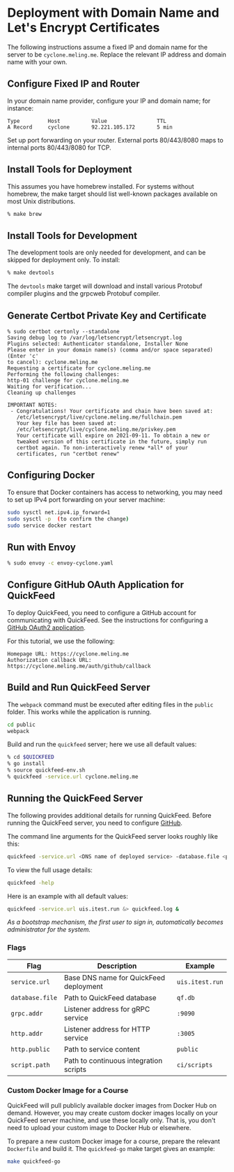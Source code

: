 # Deployment with Domain Name and Let's Encrypt Certificates

The following instructions assume a fixed IP and domain name for the server to be `cyclone.meling.me`.
Replace the relevant IP address and domain name with your own.

## Configure Fixed IP and Router

In your domain name provider, configure your IP and domain name; for instance:

```text
Type         Host          Value                TTL
A Record     cyclone       92.221.105.172       5 min
```

Set up port forwarding on your router.
External ports 80/443/8080 maps to internal ports 80/443/8080 for TCP.

## Install Tools for Deployment

This assumes you have homebrew installed.
For systems without homebrew, the make target should list well-known packages available on most Unix distributions.

```sh
% make brew
```

## Install Tools for Development

The development tools are only needed for development, and can be skipped for deployment only.
To install:

```sh
% make devtools
```

The `devtools` make target will download and install various Protobuf compiler plugins and the grpcweb Protobuf compiler.

## Generate Certbot Private Key and Certificate

```terminal
% sudo certbot certonly --standalone
Saving debug log to /var/log/letsencrypt/letsencrypt.log
Plugins selected: Authenticator standalone, Installer None
Please enter in your domain name(s) (comma and/or space separated)  (Enter 'c'
to cancel): cyclone.meling.me
Requesting a certificate for cyclone.meling.me
Performing the following challenges:
http-01 challenge for cyclone.meling.me
Waiting for verification...
Cleaning up challenges

IMPORTANT NOTES:
 - Congratulations! Your certificate and chain have been saved at:
   /etc/letsencrypt/live/cyclone.meling.me/fullchain.pem
   Your key file has been saved at:
   /etc/letsencrypt/live/cyclone.meling.me/privkey.pem
   Your certificate will expire on 2021-09-11. To obtain a new or
   tweaked version of this certificate in the future, simply run
   certbot again. To non-interactively renew *all* of your
   certificates, run "certbot renew"
```

## Configuring Docker

To ensure that Docker containers has access to networking, you may need to set up IPv4 port forwarding on your server machine:

```sh
sudo sysctl net.ipv4.ip_forward=1
sudo sysctl -p  (to confirm the change)
sudo service docker restart
```

## Run with Envoy

```sh
% sudo envoy -c envoy-cyclone.yaml
```

## Configure GitHub OAuth Application for QuickFeed

To deploy QuickFeed, you need to configure a GitHub account for communicating with QuickFeed.
See the instructions for configuring a [GitHub OAuth2 application](./github.md).

For this tutorial, we use the following:

```text
Homepage URL: https://cyclone.meling.me
Authorization callback URL: https://cyclone.meling.me/auth/github/callback
```

## Build and Run QuickFeed Server

The `webpack` command must be executed after editing files in the `public` folder.
This works while the application is running.

```bash
cd public
webpack
```

Build and run the `quickfeed` server; here we use all default values:

```bash
% cd $QUICKFEED
% go install
% source quickfeed-env.sh
% quickfeed -service.url cyclone.meling.me
```

## Running the QuickFeed Server

The following provides additional details for running QuickFeed.
Before running the QuickFeed server, you need to configure [GitHub](./github.md).

The command line arguments for the QuickFeed server looks roughly like this:

```sh
quickfeed -service.url <DNS name of deployed service> -database.file <path to database> -http.addr <HTTP listener address>
```

To view the full usage details:

```sh
quickfeed -help
```

Here is an example with all default values:

```sh
quickfeed -service.url uis.itest.run &> quickfeed.log &
```

*As a bootstrap mechanism, the first user to sign in, automatically becomes administrator for the system.*

### Flags

| **Flag**        | **Description**                        | **Example**     |
|-----------------|----------------------------------------|-----------------|
| `service.url`   | Base DNS name for QuickFeed deployment | `uis.itest.run` |
| `database.file` | Path to QuickFeed database             | `qf.db`         |
| `grpc.addr`     | Listener address for gRPC service      | `:9090`         |
| `http.addr`     | Listener address for HTTP service      | `:3005`         |
| `http.public`   | Path to service content                | `public`        |
| `script.path`   | Path to continuous integration scripts | `ci/scripts`    |

### Custom Docker Image for a Course

QuickFeed will pull publicly available docker images from Docker Hub on demand.
However, you may create custom docker images locally on your QuickFeed server machine, and use these locally only.
That is, you don't need to upload your custom image to Docker Hub or elsewhere.

To prepare a new custom Docker image for a course, prepare the relevant `Dockerfile` and build it.
The `quickfeed-go` make target gives an example:

```sh
make quickfeed-go
```
